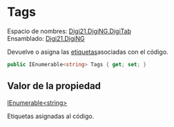 # Tags

Espacio de nombres: [Digi21.DigiNG.DigiTab](/digi3d-net/programacion/.net/referencia/digi21.diging/digi21.diging.digitab/)  
Ensamblado: [Digi21.DigiNG](/digi3d-net/programacion/.net/referencia/digi21.diging.plugin/digi21.diging/)

Devuelve o asigna las [etiquetas](../../../../../../../../referencia/editor-de-tablas-de-codigos/pestanas/codigos/propiedades-del-codigo.md#etiquetas)asociadas con el código.

```csharp
public IEnumerable<string> Tags { get; set; }
```

## Valor de la propiedad

[IEnumerable&lt;string&gt;](https://docs.microsoft.com/en-us/dotnet/api/system.collections.generic.ienumerable-1?view=net-5.0)

Etiquetas asignadas al código.



